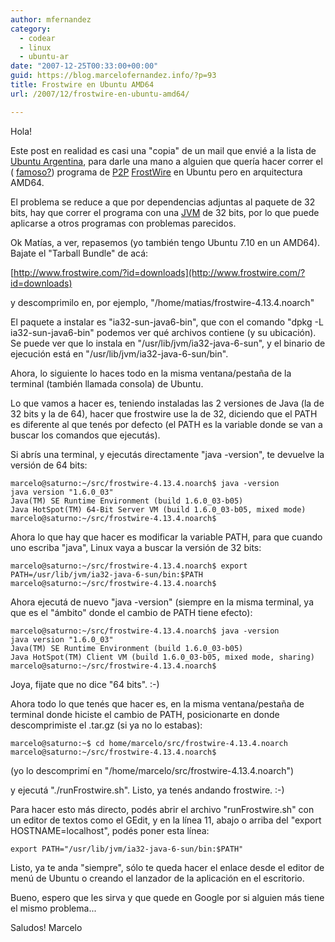 ```yaml
---
author: mfernandez
category:
  - codear
  - linux
  - ubuntu-ar
date: "2007-12-25T00:33:00+00:00"
guid: https://blog.marcelofernandez.info/?p=93
title: Frostwire en Ubuntu AMD64
url: /2007/12/frostwire-en-ubuntu-amd64/

---
```

Hola!

Este post en realidad es casi una "copia" de un mail que envié a la lista de [Ubuntu Argentina](http://ubuntu-ar.org/), para darle una mano a alguien que quería hacer correr el ( [famoso?](http://www.frostwire.com/blog/?p=40)) programa de [P2P](http://es.wikipedia.org/wiki/P2P) [FrostWire](http://www.frostwire.com/) en Ubuntu pero en arquitectura AMD64.

El problema se reduce a que por dependencias adjuntas al paquete de 32 bits, hay que correr el programa con una [JVM](http://es.wikipedia.org/wiki/JVM) de 32 bits, por lo que puede aplicarse a otros programas con problemas parecidos.

Ok Matías, a ver, repasemos (yo también tengo Ubuntu 7.10 en un AMD64). Bajate el "Tarball Bundle" de acá:

[http://www.frostwire.com/?id=downloads](http://www.frostwire.com/?id=downloads)

y descomprimilo en, por ejemplo, "/home/matias/frostwire-4.13.4.noarch"

El paquete a instalar es "ia32-sun-java6-bin", que con el comando "dpkg -L ia32-sun-java6-bin" podemos ver qué archivos contiene (y su ubicación). Se puede ver que lo instala en "/usr/lib/jvm/ia32-java-6-sun", y el binario de ejecución está en "/usr/lib/jvm/ia32-java-6-sun/bin".

Ahora, lo siguiente lo haces todo en la misma ventana/pestaña de la terminal (también llamada consola) de Ubuntu.

Lo que vamos a hacer es, teniendo instaladas las 2 versiones de Java (la de 32 bits y la de 64), hacer que frostwire use la de 32, diciendo que el PATH es diferente al que tenés por defecto (el PATH es la variable donde se van a buscar los comandos que ejecutás).

Si abrís una terminal, y ejecutás directamente "java -version", te devuelve la versión de 64 bits:

```
marcelo@saturno:~/src/frostwire-4.13.4.noarch$ java -version
java version "1.6.0_03"
Java(TM) SE Runtime Environment (build 1.6.0_03-b05)
Java HotSpot(TM) 64-Bit Server VM (build 1.6.0_03-b05, mixed mode)
marcelo@saturno:~/src/frostwire-4.13.4.noarch$
```

Ahora lo que hay que hacer es modificar la variable PATH, para que cuando uno escriba "java", Linux vaya a buscar la versión de 32 bits:

```
marcelo@saturno:~/src/frostwire-4.13.4.noarch$ export PATH=/usr/lib/jvm/ia32-java-6-sun/bin:$PATH
marcelo@saturno:~/src/frostwire-4.13.4.noarch$
```

Ahora ejecutá de nuevo "java -version" (siempre en la misma terminal, ya que es el "ámbito" donde el cambio de PATH tiene efecto):

```
marcelo@saturno:~/src/frostwire-4.13.4.noarch$ java -version
java version "1.6.0_03"
Java(TM) SE Runtime Environment (build 1.6.0_03-b05)
Java HotSpot(TM) Client VM (build 1.6.0_03-b05, mixed mode, sharing)
marcelo@saturno:~/src/frostwire-4.13.4.noarch$
```

Joya, fijate que no dice "64 bits". :-)

Ahora todo lo que tenés que hacer es, en la misma ventana/pestaña de terminal donde hiciste el cambio de PATH, posicionarte en donde descomprimiste el .tar.gz (si ya no lo estabas):

```
marcelo@saturno:~$ cd home/marcelo/src/frostwire-4.13.4.noarch
marcelo@saturno:~/src/frostwire-4.13.4.noarch$
```

(yo lo descomprimí en "/home/marcelo/src/frostwire-4.13.4.noarch")

y ejecutá "./runFrostwire.sh". Listo, ya tenés andando frostwire. :-)

Para hacer esto más directo, podés abrir el archivo "runFrostwire.sh" con un editor de textos como el GEdit, y en la línea 11, abajo o arriba del "export HOSTNAME=localhost", podés poner esta línea:

```
export PATH="/usr/lib/jvm/ia32-java-6-sun/bin:$PATH"
```

Listo, ya te anda "siempre", sólo te queda hacer el enlace desde el editor de menú de Ubuntu o creando el lanzador de la aplicación en el escritorio.

Bueno, espero que les sirva y que quede en Google por si alguien más tiene el mismo problema...

Saludos!
Marcelo
